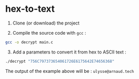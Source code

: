 # hex-to-text

1. Clone (or download) the project

2. Compile the source code with `gcc` :
```bash
gcc -o decrypt main.c
```

3. Add a parameters to convert it from hex to ASCII text :

```bash
./decrypt "756C797373654061726E6175642E74656368"
```

The output of the example above will be : `ulysse@arnaud.tech`
